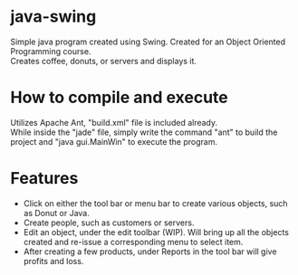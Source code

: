 # java-swing
Simple java program created using Swing. Created for an Object Oriented Programming course. 
<br />Creates coffee, donuts, or servers and displays it.

# How to compile and execute
Utilizes Apache Ant, "build.xml" file is included already.
<br />While inside the "jade" file, simply write the command "ant" to build the project and "java gui.MainWin" to execute the program.


# Features
* Click on either the tool bar or menu bar to create various objects, such as Donut or Java. 
* Create people, such as customers or servers. 
* Edit an object, under the edit toolbar (WIP). Will bring up all the objects created and re-issue a corresponding menu to select item.
* After creating a few products, under Reports in the tool bar will give profits and loss.
